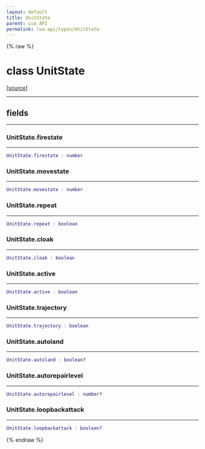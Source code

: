 ```yaml
---
layout: default
title: UnitState
parent: Lua API
permalink: lua-api/types/UnitState
---
```


{% raw %}

# class UnitState





[<a href="https://github.com/beyond-all-reason/RecoilEngine/blob/b4d0041e4c68c34dace9abf492f9193d28ef5d7e/rts/Lua/LuaSyncedRead.cpp#L3719-L3730" target="_blank">source</a>]







---



## fields
---

### UnitState.firestate
---
```lua
UnitState.firestate : number
```










### UnitState.movestate
---
```lua
UnitState.movestate : number
```










### UnitState.repeat
---
```lua
UnitState.repeat : boolean
```










### UnitState.cloak
---
```lua
UnitState.cloak : boolean
```










### UnitState.active
---
```lua
UnitState.active : boolean
```










### UnitState.trajectory
---
```lua
UnitState.trajectory : boolean
```










### UnitState.autoland
---
```lua
UnitState.autoland : boolean?
```










### UnitState.autorepairlevel
---
```lua
UnitState.autorepairlevel : number?
```










### UnitState.loopbackattack
---
```lua
UnitState.loopbackattack : boolean?
```












{% endraw %}